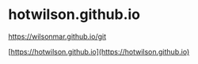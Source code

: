 
# hotwilson.github.io

<a target="_blank" href="https://wilsonmar.github.io/git">https://wilsonmar.github.io/git</a>

[https://hotwilson.github.io](https://hotwilson.github.io)
